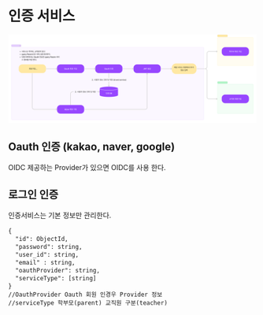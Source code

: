 # 인증 서비스
![img.png](docs/authentication.png)

## Oauth 인증 (kakao, naver, google)
OIDC 제공하는 Provider가 있으면 OIDC를 사용 한다.

## 로그인 인증
인증서비스는 기본 정보만 관리한다.
```mongodb-json
{
  "id": ObjectId,
  "password": string,
  "user_id": string,
  "email" : string,
  "oauthProvider": string,
  "serviceType": [string]
}
//OauthProvider Oauth 회원 인경우 Provider 정보
//serviceType 학부모(parent) 교직원 구분(teacher)
```
